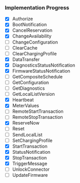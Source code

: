 ### Implementation Progress

- [x] Authorize
- [x] BootNotification
- [x] CancelReservation
- [x] ChangeAvailability
- [ ] ChangeConfiguration
- [ ] ClearCache
- [ ] ClearChargingProfile
- [x] DataTransfer
- [x] DiagnosticsStatusNotification
- [x] FirmwareStatusNotification
- [ ] GetCompositeSchedule
- [ ] GetConfiguration
- [ ] GetDiagnostics
- [ ] GetLocalListVersion
- [x] Heartbeat
- [x] MeterValues
- [ ] RemoteStartTransaction
- [ ] RemoteStopTransaction
- [x] ReserveNow
- [ ] Reset
- [ ] SendLocalList
- [ ] SetChargingProfile
- [x] StartTransaction
- [x] StatusNotification
- [x] StopTransaction
- [x] TriggerMessage
- [ ] UnlockConnector
- [ ] UpdateFirmware